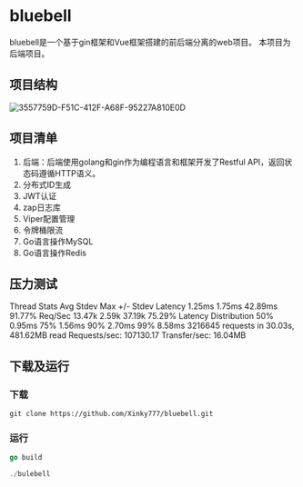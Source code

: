 # bluebell

bluebell是一个基于gin框架和Vue框架搭建的前后端分离的web项目。
本项目为后端项目。

## 项目结构

![3557759D-F51C-412F-A68F-95227A810E0D](myimg.955777.xyz/img/3557759D-F51C-412F-A68F-95227A810E0D.png)

## 项目清单

1. 后端：后端使用golang和gin作为编程语言和框架开发了Restful API，返回状态码遵循HTTP语义。
2. 分布式ID生成
3. JWT认证
4. zap日志库
5. Viper配置管理
6. 令牌桶限流
7. Go语言操作MySQL
8. Go语言操作Redis

## 压力测试

Thread Stats   Avg      Stdev     Max   +/- Stdev
    Latency     1.25ms    1.75ms  42.89ms   91.77%
    Req/Sec    13.47k     2.59k   37.19k    75.29%
  Latency Distribution
     50%    0.95ms
     75%    1.56ms
     90%    2.70ms
     99%    8.58ms
  3216645 requests in 30.03s, 481.62MB read
Requests/sec: 107130.17
Transfer/sec:     16.04MB

## 下载及运行

### 下载

```git
git clone https://github.com/Xinky777/bluebell.git
```

### 运行

```go
go build

./bulebell
```





